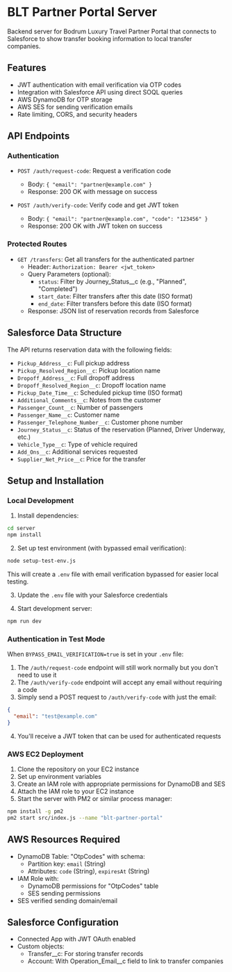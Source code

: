 # BLT Partner Portal Server

Backend server for Bodrum Luxury Travel Partner Portal that connects to Salesforce to show transfer booking information to local transfer companies.

## Features

- JWT authentication with email verification via OTP codes
- Integration with Salesforce API using direct SOQL queries
- AWS DynamoDB for OTP storage
- AWS SES for sending verification emails
- Rate limiting, CORS, and security headers

## API Endpoints

### Authentication

- `POST /auth/request-code`: Request a verification code
  - Body: `{ "email": "partner@example.com" }`
  - Response: 200 OK with message on success

- `POST /auth/verify-code`: Verify code and get JWT token
  - Body: `{ "email": "partner@example.com", "code": "123456" }`
  - Response: 200 OK with JWT token on success

### Protected Routes

- `GET /transfers`: Get all transfers for the authenticated partner
  - Header: `Authorization: Bearer <jwt_token>`
  - Query Parameters (optional):
    - `status`: Filter by Journey_Status__c (e.g., "Planned", "Completed")
    - `start_date`: Filter transfers after this date (ISO format)
    - `end_date`: Filter transfers before this date (ISO format)
  - Response: JSON list of reservation records from Salesforce

## Salesforce Data Structure

The API returns reservation data with the following fields:

- `Pickup_Address__c`: Full pickup address
- `Pickup_Resolved_Region__c`: Pickup location name
- `Dropoff_Address__c`: Full dropoff address
- `Dropoff_Resolved_Region__c`: Dropoff location name
- `Pickup_Date_Time__c`: Scheduled pickup time (ISO format)
- `Additional_Comments__c`: Notes from the customer
- `Passenger_Count__c`: Number of passengers
- `Passenger_Name__c`: Customer name
- `Passenger_Telephone_Number__c`: Customer phone number
- `Journey_Status__c`: Status of the reservation (Planned, Driver Underway, etc.)
- `Vehicle_Type__c`: Type of vehicle required
- `Add_Ons__c`: Additional services requested
- `Supplier_Net_Price__c`: Price for the transfer

## Setup and Installation

### Local Development

1. Install dependencies:
```bash
cd server
npm install
```

2. Set up test environment (with bypassed email verification):
```bash
node setup-test-env.js
```
This will create a `.env` file with email verification bypassed for easier local testing.

3. Update the `.env` file with your Salesforce credentials

4. Start development server:
```bash
npm run dev
```

### Authentication in Test Mode

When `BYPASS_EMAIL_VERIFICATION=true` is set in your `.env` file:

1. The `/auth/request-code` endpoint will still work normally but you don't need to use it
2. The `/auth/verify-code` endpoint will accept any email without requiring a code
3. Simply send a POST request to `/auth/verify-code` with just the email:
```json
{
  "email": "test@example.com"
}
```
4. You'll receive a JWT token that can be used for authenticated requests

### AWS EC2 Deployment

1. Clone the repository on your EC2 instance
2. Set up environment variables
3. Create an IAM role with appropriate permissions for DynamoDB and SES
4. Attach the IAM role to your EC2 instance
5. Start the server with PM2 or similar process manager:
```bash
npm install -g pm2
pm2 start src/index.js --name "blt-partner-portal"
```

## AWS Resources Required

- DynamoDB Table: "OtpCodes" with schema:
  - Partition key: `email` (String)
  - Attributes: `code` (String), `expiresAt` (String)
- IAM Role with:
  - DynamoDB permissions for "OtpCodes" table
  - SES sending permissions
- SES verified sending domain/email

## Salesforce Configuration

- Connected App with JWT OAuth enabled
- Custom objects:
  - Transfer__c: For storing transfer records
  - Account: With Operation_Email__c field to link to transfer companies
